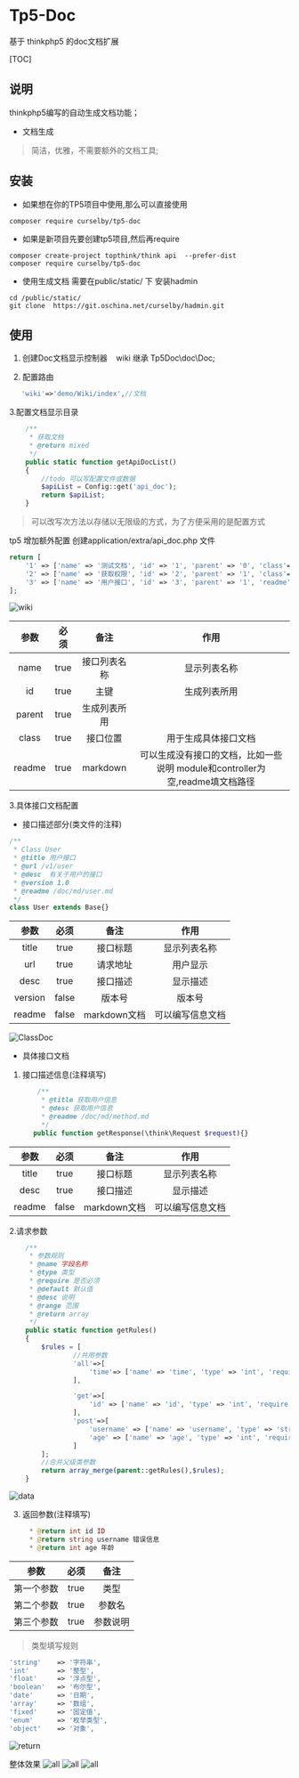 Tp5-Doc
===============
基于 thinkphp5 的doc文档扩展


[TOC]

## 说明
thinkphp5编写的自动生成文档功能；
 
 - 文档生成
 > 简洁，优雅，不需要额外的文档工具;
 
 
## 安装
- 如果想在你的TP5项目中使用,那么可以直接使用
```
composer require curselby/tp5-doc
```
- 如果是新项目先要创建tp5项目,然后再require

```
composer create-project topthink/think api  --prefer-dist
composer require curselby/tp5-doc
```
- 使用生成文档 需要在public/static/ 下 安装hadmin
```
cd /public/static/
git clone  https://git.oschina.net/curselby/hadmin.git
```

## 使用

1. 创建Doc文档显示控制器
    wiki 继承 Tp5Doc\doc\Doc;

2. 配置路由
```php
   'wiki'=>'demo/Wiki/index',//文档
```
 
3.配置文档显示目录

```php
    /**
     * 获取文档
     * @return mixed
     */
    public static function getApiDocList()
    {
        //todo 可以写配置文件或数据
        $apiList = Config::get('api_doc');
        return $apiList;
    }
```


>可以改写次方法以存储以无限级的方式，为了方便采用的是配置方式

tp5 增加额外配置  创建application/extra/api_doc.php 文件


```php
return [
    '1' => ['name' => '测试文档', 'id' => '1', 'parent' => '0', 'class'=>'','readme' =>''],//下面有子列表为一级目录
    '2' => ['name' => '获取权限', 'id' => '2', 'parent' => '1', 'class'=>'','readme' => '/doc/md/auth.md'],//没有接口的文档，加载markdown文档
    '3' => ['name' => '用户接口', 'id' => '3', 'parent' => '1', 'readme' => '','class'=>\app\test\controller\User::class],//User接口文档
];
```
![wiki](https://raw.githubusercontent.com/liushoukun/dawn-api-demo/master/public/doc/images/wiki.png)

|参数|必须|备注|作用|
|:---:|:---:|:---:|:---:|
|name|true|接口列表名称|显示列表名称|
|id|true|主键|生成列表所用|
|parent|true|生成列表所用|
|class|true|接口位置|用于生成具体接口文档|
|readme|true|markdown|可以生成没有接口的文档，比如一些说明 module和controller为空,readme填文档路径|


3.具体接口文档配置


- 接口描述部分(类文件的注释)

```php
/**
 * Class User
 * @title 用户接口
 * @url /v1/user
 * @desc  有关于用户的接口
 * @version 1.0
 * @readme /doc/md/user.md
 */
class User extends Base{}
```


|参数|必须|备注|作用|
|:---:|:---:|:---:|:---:|
|title|true|接口标题|显示列表名称|
|url|true|请求地址|用户显示|
|desc|true|接口描述|显示描述|
|version|false|版本号|版本号|
|readme|false|markdown文档|可以编写信息文档|


![ClassDoc](https://raw.githubusercontent.com/liushoukun/dawn-api-demo/master/public/doc/images/demo12.png)


- 具体接口文档

 1. 接口描述信息(注释填写)

```php
       /**
        * @title 获取用户信息
        * @desc 获取用户信息
        * @readme /doc/md/method.md
        */
      public function getResponse(\think\Request $request){}

```


|参数|必须|备注|作用|
|:---:|:---:|:---:|:---:|
|title|true|接口标题|显示列表名称|
|desc|true|接口描述|显示描述|
|readme|false|markdown文档|可以编写信息文档|

   2.请求参数
   
   
```php
    /**
     * 参数规则
     * @name 字段名称
     * @type 类型
     * @require 是否必须
     * @default 默认值
     * @desc 说明
     * @range 范围
     * @return array
     */
    public static function getRules()
    {
        $rules = [
                //共用参数
                'all'=>[
                    'time'=> ['name' => 'time', 'type' => 'int', 'require' => 'true', 'default' => '', 'desc' => '时间戳', 'range' => '',]
                ],

                'get'=>[
                    'id' => ['name' => 'id', 'type' => 'int', 'require' => 'true', 'default' => '', 'desc' => '用户id', 'range' => '',]
                ],
                'post'=>[
                    'username' => ['name' => 'username', 'type' => 'string', 'require' => 'true', 'default' => '', 'desc' => '用户名', 'range' => '',],
                    'age' => ['name' => 'age', 'type' => 'int', 'require' => 'true', 'default' => '18', 'desc' => '年龄', 'range' => '0-200',],
                ]
        ];
        //合并父级类参数
        return array_merge(parent::getRules(),$rules);
    }
```


![data](https://raw.githubusercontent.com/liushoukun/dawn-api-demo/master/public/doc/images/demo14.png)
  

   3. 返回参数(注释填写)
   
   
```php
     * @return int id ID
     * @return string username 错误信息
     * @return int age 年龄
```


|参数|必须|备注|
|:---:|:---:|:---:|
|第一个参数|true|类型|
|第二个参数|true|参数名|
|第三个参数|true|参数说明|


>类型填写规则


```php
'string'    => '字符串',
'int'       => '整型',
'float'     => '浮点型',
'boolean'   => '布尔型',
'date'      => '日期',
'array'     => '数组',
'fixed'     => '固定值',
'enum'      => '枚举类型',
'object'    => '对象',
```
![return](https://raw.githubusercontent.com/liushoukun/dawn-api-demo/master/public/doc/images/demo15.png)
  
整体效果
![all](https://raw.githubusercontent.com/liushoukun/dawn-api-demo/master/public/doc/images/demo16.png)
![all](https://raw.githubusercontent.com/liushoukun/dawn-api-demo/master/public/doc/images/demo17.png)
![all](https://raw.githubusercontent.com/liushoukun/dawn-api-demo/master/public/doc/images/demo18.png)
 

  



